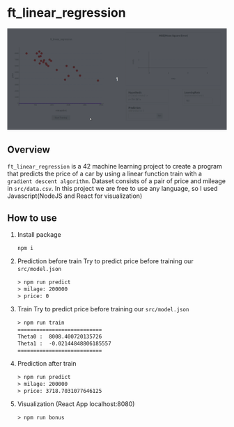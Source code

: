 # ft_linear_regression
<kbd>
<img src="./preview.gif" alt="presentation ft_linear_regression"/>
</kbd>

## Overview

`ft_linear_regression` is a 42 machine learning project to create a program that predicts the price of a car by
using a linear function train with a `gradient descent algorithm`. Dataset consists of a pair of price and mileage in `src/data.csv`. In this project we are free to use any language, so I used Javascript(NodeJS and React for visualization)

## How to use

1. Install package

   ```
   npm i
   ```

2. Prediction before train
   Try to predict price before training our `src/model.json`

   ```
   > npm run predict
   > milage: 200000
   > price: 0
   ```

3. Train
   Try to predict price before training our `src/model.json`

   ```
   > npm run train
   ===========================
   Theta0 :  8008.400720135726
   Theta1 :  -0.02144848806185557
   ===========================
   ```

4. Prediction after train

   ```
   > npm run predict
   > milage: 200000
   > price: 3718.7031077646125
   ```

5. Visualization (React App localhost:8080)

   ```
   > npm run bonus
   ```
